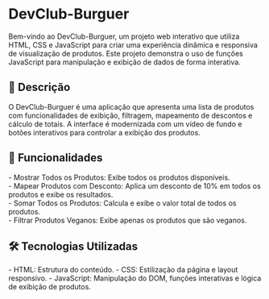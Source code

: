 <h1>DevClub-Burguer</h1>

<p>Bem-vindo ao DevClub-Burguer, um projeto web interativo que utiliza HTML, CSS e JavaScript para criar uma experiência dinâmica e responsiva de visualização de produtos. Este projeto demonstra o uso de funções JavaScript para manipulação e exibição de dados de forma interativa.</p>

<h2>📜 Descrição</h2>

<p>O DevClub-Burguer é uma aplicação que apresenta uma lista de produtos com funcionalidades de exibição, filtragem, mapeamento de descontos e cálculo de totais. A interface é modernizada com um vídeo de fundo e botões interativos para controlar a exibição dos produtos.</p>

<h2>🚀 Funcionalidades</h2>

<p> 
- Mostrar Todos os Produtos: Exibe todos os produtos disponíveis.
  <br>
- Mapear Produtos com Desconto: Aplica um desconto de 10% em todos os produtos e exibe os resultados.
  <br>
- Somar Todos os Produtos: Calcula e exibe o valor total de todos os produtos.
  <br>
- Filtrar Produtos Veganos: Exibe apenas os produtos que são veganos.
</p>

<h2>🛠 Tecnologias Utilizadas</h2>
<p>
- HTML: Estrutura do conteúdo.
- CSS: Estilização da página e layout responsivo.
- JavaScript: Manipulação do DOM, funções interativas e lógica de exibição de produtos.
</p>
